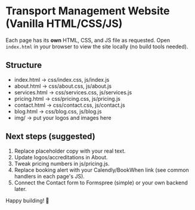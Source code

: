 
# Transport Management Website (Vanilla HTML/CSS/JS)

Each page has its **own** HTML, CSS, and JS file as requested.
Open `index.html` in your browser to view the site locally (no build tools needed).

## Structure
- index.html        -> css/index.css, js/index.js
- about.html        -> css/about.css, js/about.js
- services.html     -> css/services.css, js/services.js
- pricing.html      -> css/pricing.css, js/pricing.js
- contact.html      -> css/contact.css, js/contact.js
- blog.html         -> css/blog.css, js/blog.js
- img/              -> put your logos and images here

## Next steps (suggested)
1) Replace placeholder copy with your real text.
2) Update logos/accreditations in About.
3) Tweak pricing numbers in js/pricing.js.
4) Replace booking alert with your Calendly/BookWhen link (see common handlers in each page's JS).
5) Connect the Contact form to Formspree (simple) or your own backend later.

Happy building! 🚚

